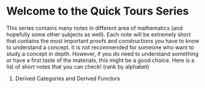 # Welcome to the Quick Tours Series #

This series contains many notes in different area of mathematics (and hopefully some other subjects as well). Each note will be extremely short that contains the most important proofs and constructions you have to know to understand a concept. It is not recommended for someone who want to study a concept in depth. However, if you do need to understand something or have a first taste of the materials, this might be a good choice. Here is a list of short notes that you can check! (rank by alphabet)

1. Derived Categories and Derived Functors 